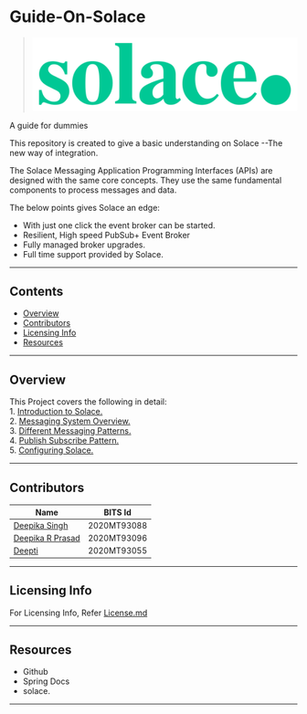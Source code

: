 # Guide-On-Solace


> ![solace.](Docs/solacelogo.png)


A guide for dummies

This repository is created to give a basic understanding on Solace --The new way of integration.

The Solace Messaging Application Programming Interfaces (APIs) are designed with the same core concepts.
They use the same fundamental components to process messages and data.

The below points gives Solace an edge:

- With just one click the event broker can be started.
- Resilient, High speed PubSub+ Event Broker
- Fully managed broker upgrades.
- Full time support provided by Solace.

---------------------------------------------

## Contents

* [Overview](#overview)
* [Contributors](#contributors)
* [Licensing Info](#licensing-info)
* [Resources](#resources)

-----------------------------------------

## Overview

This Project covers the following in detail: <br/>
    1. [Introduction to Solace.](Docs/solacePubSub.md.txt) <br/>
    2. [Messaging System Overview.](Docs/messaging.md.txt) <br/>
    3. [Different Messaging Patterns.](Docs/messagingPatterns.md.txt) <br/>
    4. [Publish Subscribe Pattern.](Docs/publishSubscribe.md) <br/>
    5. [Configuring Solace.](Docs/configuringSolace.md) <br/>

-----------------------------------------

## Contributors

 | Name | BITS Id |
 | ---- | ------- |
 | [Deepika Singh](https://github.com/2020MT93088) | 2020MT93088 |
 | [Deepika R Prasad](https://github.com/Deepika-R-Prasad) | 2020MT93096 |
 | [Deepti](https://github.com/deepti810) | 2020MT93055 |

------------------------------------------

## Licensing Info

For Licensing Info, Refer [License.md](Docs/License.md)

-------------------------------------------

## Resources

* Github
* Spring Docs
* solace.
--------------------------------------------
